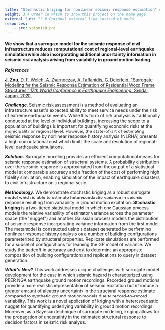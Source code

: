 ```yaml
---
title: "Stochastic kriging for nonlinear seismic response estimation" # Title of your project
weight: 3 # Order in which to show this project on the home page
external_link: "" # Optional external link instead of modal
resources:
    - src: seismic0.png
---
```


#### We show that a surrogate model for the seismic response of civil infrastructure reduces computational cost of regional-level earthquake simulation while also incorporating additional uncertainty information in seismic risk analysis arising from variability in ground motion loading. 


***References***  

[**J. Zou**, D. P. Welch, A. Zsarnoczay, A. Taflanidis, G. Deierlein. "Surrogate Modeling for the Seismic Response Estimation of
Residential Wood Frame Structures." *17th World Conference in Earthquake Engineering.* Sendai, Japan. 2020.](https://www.researchgate.net/publication/344803660_Surrogate_Modeling_for_the_Seismic_Response_Estimation_of_Residential_Wood_Frame_Structures)


***Challenge.***
Seismic risk assessment is a method of evaluating an infrastructure asset's expected ability to meet service needs under the risk of extreme earthquake events. While this form of risk analysis is traditionally conducted at the level of individual buildings, increasing the scope to a population of buildings is important for quantifying economic risks at the municipality or regional level. However, the state-of-art of estimating seismic response by nonlinear response history analysis (NLRHA) presents a high computational cost which limits the scale and resolution of regional-level earthquake simulations. 

***Solution.***
Surrogate modeling provides an efficient computational means for seismic response estimation of structural systems. A probability distribution over the seismic response is approximated from the output of a statistical model at comparable accuracy and a fraction of the cost of performing high fidelity simulation, enabling simulation of the impact of earthquake disasters to civil infrastructure on a regional scale.

***Methodology.***
We demonstrate stochastic kriging as a robust surrogate model which is able to estimate heteroscedastic variance in seismic response resulting from variability in ground motion excitation. **Stochastic kriging** is a two-tiered statistical model in which one Gaussian process models the relative variability of estimator variance across the parameter space (the "nugget") and another Gaussian process models the distribution of seismic response incorporating variance information from the first model. The metamodel is constructed using a dataset generated by performing nonlinear response history analysis on a number of building configurations parameterized by structural properties. Replicate simulations are performed for a subset of configurations for learning the GP model of variance. We study the tradeoff in accuracy and cost to determine an appropriate composition of building configurations and replications to query in dataset generation. 


***What's New?***
This work addresses unique challenges with surrogate model development for the case in which seismic hazard is characterized using PEER NGA earthquake ground motion recordings. Recorded ground motions provide a more realistic representation of seismic excitation but introduce a greater amount of aleatory uncertainty in the structural response estimate compared to synthetic ground motion models due to record-to-record variability. This work is a novel application of kriging with a heteroscedastic nugget for quantifying underlying variability in ground motion recordings. Moreover, as a Bayesian technique of surrogate modeling, kriging allows for the propagation of uncertainty in the estimated structural response to decision factors in seismic risk analysis. 
